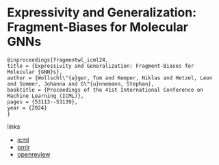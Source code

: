 # Expressivity and Generalization: Fragment-Biases for Molecular GNNs

```
@inproceedings{fragmentwl_icml24,
title = {Expressivity and Generalization: Fragment-Biases for Molecular {GNN}s},
author = {Wollschl\"{a}ger, Tom and Kemper, Niklas and Hetzel, Leon and Sommer, Johanna and G\"{u}nnemann, Stephan},
booktitle = {Proceedings of the 41st International Conference on Machine Learning (ICML)},
pages = {53113--53139},
year = {2024}
}
```

links
- [icml](https://icml.cc/Conferences/2024/Schedule?showEvent=32952)
- [pmlr](https://proceedings.mlr.press/v235/wollschlager24a.html)
- [openreview](https://openreview.net/forum?id=rPm5cKb1VB)
